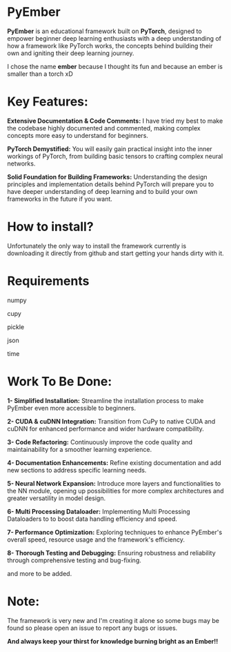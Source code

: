 # PyEmber

**PyEmber** is an educational framework built on **PyTorch**, designed to empower beginner deep learning enthusiasts with a deep understanding of how a framework like PyTorch works, the concepts behind building their own and igniting their deep learning journey.

I chose the name **ember** because I thought its fun and because an ember is smaller than a torch xD

<h1> Key Features: </h1>

**Extensive Documentation & Code Comments:** I have tried my best to make the codebase highly documented and commented, making complex concepts more easy to understand for beginners.

**PyTorch Demystified:** You will easily gain practical insight into the inner workings of PyTorch, from building basic tensors to crafting complex neural networks.

**Solid Foundation for Building Frameworks:** Understanding the design principles and implementation details behind PyTorch will prepare you to have deeper understanding of deep learning and to build your own frameworks in the future if you want.

<h1> How to install? </h1>

Unfortunately the only way to install the framework currently is downloading it directly from github and start getting your hands dirty with it.

<h1> Requirements </h1>

numpy

cupy

pickle

json 

time 

<h1> Work To Be Done: </h1>

**1- Simplified Installation:** Streamline the installation process to make PyEmber even more accessible to beginners.

**2- CUDA & cuDNN Integration:** Transition from CuPy to native CUDA and cuDNN for enhanced performance and wider hardware compatibility.

**3- Code Refactoring:** Continuously improve the code quality and maintainability for a smoother learning experience.

**4- Documentation Enhancements:** Refine existing documentation and add new sections to address specific learning needs.

**5- Neural Network Expansion:** Introduce more layers and functionalities to the NN module, opening up possibilities for more complex architectures and greater versatility in model design.

**6- Multi Processing Dataloader:** Implementing Multi Processing Dataloaders to to boost data handling efficiency and speed.

**7- Performance Optimization:** Exploring techniques to enhance PyEmber's overall speed, resource usage and the framework's efficiency.

**8- Thorough Testing and Debugging:** Ensuring robustness and reliability through comprehensive testing and bug-fixing.

and more to be added.

<h1> Note: </h1>
The framework is very new and I'm creating it alone so some bugs may be found so please open an issue to report any bugs or issues.

**And always keep your thirst for knowledge burning bright as an Ember!!**
